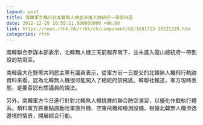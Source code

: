 ```yaml
---
layout: post
title: 南韓軍方稱日前北韓無人機並未進入總統府一帶禁飛區
date: 2022-12-29 10:55:11.000000000 +08:00
link: https://news.rthk.hk/rthk/ch/component/k2/1681723-20221229.htm
categories: rthk
---
```


南韓聯合參謀本部表示，北韓無人機三天前越界南下，並未進入龍山總統府一帶劃設的禁飛區。

南韓最大在野黨共同民主黨有議員表示，從軍方前一日提交的北韓無人機飛行軌跡資料來看，認為北韓無人機很可能闖入了總統府禁飛區。韓聯社報道，軍方現時表態，是要否認有關議員的說法。

另外，南韓軍方今日進行針對北韓無人機挑釁的聯合防空演習，以優化作戰執行體系。預料軍方將重點調動陸軍直升機、空軍飛機和檢測設備，根據北韓無人機滲透邊境的情景，開展綜合行動。
